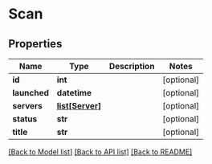 # Scan

## Properties
Name | Type | Description | Notes
------------ | ------------- | ------------- | -------------
**id** | **int** |  | [optional] 
**launched** | **datetime** |  | [optional] 
**servers** | [**list[Server]**](Server.md) |  | [optional] 
**status** | **str** |  | [optional] 
**title** | **str** |  | [optional] 

[[Back to Model list]](../README.md#documentation-for-models) [[Back to API list]](../README.md#documentation-for-api-endpoints) [[Back to README]](../README.md)


